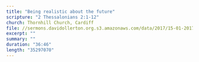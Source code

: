 ```yaml
---
title: "Being realistic about the future"
scripture: "2 Thessalonians 2:1-12"
church: Thornhill Church, Cardiff
file: //sermons.davidollerton.org.s3.amazonaws.com/data/2017/15-01-2017.mp3
excerpt: ""
summary: ""
duration: "36:46"
length: "35297070"
---
```

